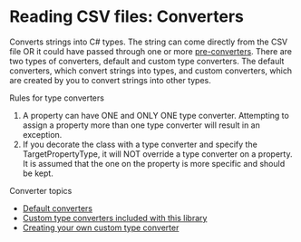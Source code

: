 # Reading CSV files: Converters 

Converts strings into C# types.  The string can come directly from the CSV file OR it could have passed through one or more [pre-converters](../PreConverters/PreConverters-Main.md).  There are two types of converters, default and custom type converters.  The default converters, which convert strings into types, and custom converters, which are created by you to convert strings into other types.

Rules for type converters
1. A property can have ONE and ONLY ONE type converter.  Attempting to assign a property more than one type converter will result in an exception.
2. If you decorate the class with a type converter and specify the TargetPropertyType, it will NOT override a type converter on a property.  It is assumed that the one on the property is more specific and should be kept.

Converter topics
- [Default converters](./TypeConverters-Default.md)
- [Custom type converters included with this library](./TypeConverters-Included-Custom.md)
- [Creating your own custom type converter](./TypeConverters-Creating-Custom.md)
